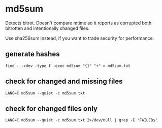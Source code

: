 
# md5sum

Detects bitrot. Doesn't compare mtime so it reports as corrupted both bitrotten and intentionally changed files.

Use sha256sum instead, if you want to trade security for performance.

## generate hashes

`find . -xdev -type f -exec md5sum "{}" "+" > md5sum.txt`

## check for changed and missing files

`LANG=C md5sum --quiet -c md5sum.txt`

## check for changed files only

`LANG=C md5sum --quiet -c md5sum.txt 2>/dev/null | grep -E 'FAILED$'`

